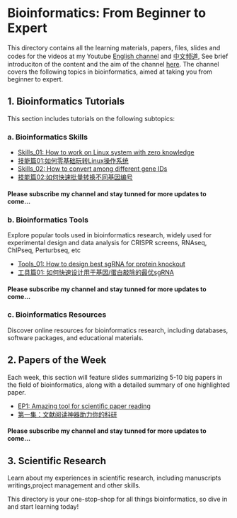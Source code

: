 # Bioinformatics: From Beginner to Expert

This directory contains all the learning materials, papers, files, slides and codes for the videos at my Youtube [English channel](https://www.youtube.com/channel/UC9GCtpQdyJW2_Es8psxHGMw) and [中文频道](https://www.youtube.com/channel/UCrOINtaeDHkSz34DANQej5g), See brief introduciton of the content and the aim of the channel [here](https://www.youtube.com/watch?v=7ON50rHM82U&t=2s). The channel covers the following topics in bioinformatics, aimed at taking you from beginner to expert. 

## 1. Bioinformatics Tutorials

This section includes tutorials on the following subtopics:

### a. Bioinformatics Skills

- [Skills_01: How to work on Linux system with zero knowledge](https://www.youtube.com/watch?v=ACPOOBUpUB8&t=45s)
- [技能篇01:如何零基础玩转Linux操作系统](https://www.youtube.com/watch?v=iWjDQ0cIgkU&t=24s)
- [Skills_02: How to convert among different gene IDs](https://www.youtube.com/watch?v=Oy4Tu6Nn4vk&t=68s)
- [技能篇02:如何快速批量转换不同基因编号](https://www.youtube.com/watch?v=DDaNRC0rZ98)

#### Please subscribe my channel and stay tunned for more updates to come...

### b. Bioinformatics Tools

Explore popular tools used in bioinformatics research, widely used for experimental design and data analysis for CRISPR screens, RNAseq, ChIPseq, Perturbseq, etc

- [Tools_01: How to design best sgRNA for protein knockout](https://www.youtube.com/watch?v=i9LJ2pMBLio)
- [工具篇01: 如何快速设计用于基因/蛋白敲除的最优sgRNA](https://www.youtube.com/watch?v=5tXF8ytBDfI&t=4s)

#### Please subscribe my channel and stay tunned for more updates to come...

### c. Bioinformatics Resources

Discover online resources for bioinformatics research, including databases, software packages, and educational materials.

## 2. Papers of the Week

Each week, this section will feature slides summarizing 5-10 big papers in the field of bioinformatics, along with a detailed summary of one highlighted paper.

- [EP1: Amazing tool for scientific paper reading](https://www.youtube.com/watch?v=8BUPjkTgFd4&t=228s)
- [第一集：文献阅读神器助力你的科研](https://www.youtube.com/watch?v=i8l8Np3qsJ4&t=7s)

#### Please subscribe my channel and stay tunned for more updates to come...

## 3. Scientific Research

Learn about my experiences in scientific research, including manuscripts writings,project management and other skills.

This directory is your one-stop-shop for all things bioinformatics, so dive in and start learning today!

